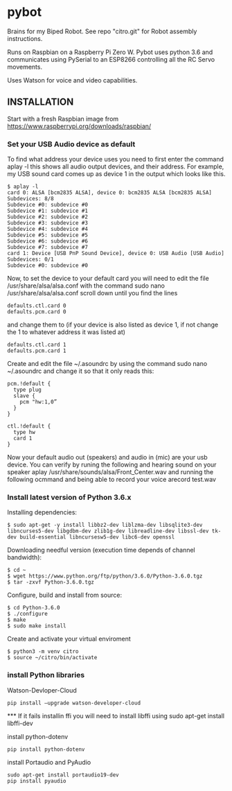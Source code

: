 # pybot

Brains for my Biped Robot. See repo "citro.git" for Robot assembly instructions.

Runs on Raspbian on a Raspberry Pi Zero W. Pybot uses python 3.6 and communicates using PySerial to an ESP8266 controlling all the RC Servo movements.

Uses Watson for voice and video capabilities.


## INSTALLATION

Start with a fresh Raspbian image from https://www.raspberrypi.org/downloads/raspbian/

### Set your USB Audio device as default

To find what address your device uses you need to first enter the command aplay -l this shows all audio output devices, and their address. For example, my USB sound card comes up as device 1 in the output which looks like this.

```
$ aplay -l
card 0: ALSA [bcm2835 ALSA], device 0: bcm2835 ALSA [bcm2835 ALSA]
Subdevices: 8/8
Subdevice #0: subdevice #0
Subdevice #1: subdevice #1
Subdevice #2: subdevice #2
Subdevice #3: subdevice #3
Subdevice #4: subdevice #4
Subdevice #5: subdevice #5
Subdevice #6: subdevice #6
Subdevice #7: subdevice #7
card 1: Device [USB PnP Sound Device], device 0: USB Audio [USB Audio]
Subdevices: 0/1
Subdevice #0: subdevice #0
```

Now, to set the device to your default card you will need to edit the file /usr/share/alsa/alsa.conf with the command sudo nano /usr/share/alsa/alsa.conf scroll down until you find the lines

```
defaults.ctl.card 0
defaults.pcm.card 0
```

and change them to (if your device is also listed as device 1, if not change the 1 to whatever address it was listed at)

```
defaults.ctl.card 1
defaults.pcm.card 1
```

Create and edit the file ~/.asoundrc by using the command sudo nano ~/.asoundrc and change it so that it only reads this:

```
pcm.!default {
  type plug
  slave {
    pcm "hw:1,0”
  }
}

ctl.!default {
  type hw
  card 1
}
```

Now your default audio out (speakers) and audio in (mic) are your usb device.
You can verify by runing the following and hearing sound on your speaker
aplay /usr/share/sounds/alsa/Front_Center.wav
and running the following ocmmand and being able to record your voice
arecord test.wav



### Install latest version of Python 3.6.x

Installing dependencies:
```
$ sudo apt-get -y install libbz2-dev liblzma-dev libsqlite3-dev libncurses5-dev libgdbm-dev zlib1g-dev libreadline-dev libssl-dev tk-dev build-essential libncursesw5-dev libc6-dev openssl
```

Downloading needful version (execution time depends of channel bandwidth):
```
$ cd ~
$ wget https://www.python.org/ftp/python/3.6.0/Python-3.6.0.tgz
$ tar -zxvf Python-3.6.0.tgz
```

Configure, build and install from source:
```
$ cd Python-3.6.0
$ ./configure
$ make
$ sudo make install
```

Create and activate your virtual enviroment
```
$ python3 -m venv citro
$ source ~/citro/bin/activate
```

### install Python libraries

Watson-Devloper-Cloud
```
pip install —upgrade watson-developer-cloud
```

*** If it fails installin ffi you will need to install libffi using sudo apt-get install libffi-dev

install python-dotenv
```
pip install python-dotenv
```

install Portaudio and PyAudio
```
sudo apt-get install portaudio19-dev
pip install pyaudio
```
